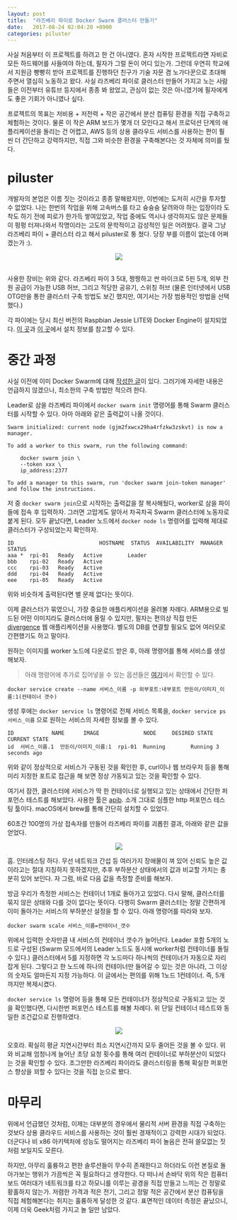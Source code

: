 ```yaml
---
layout: post
title:  "라즈베리 파이로 Docker Swarm 클러스터 만들기"
date:   2017-08-24 02:04:20 +0900
categories: piluster
---
```


사실 처음부터 이 프로젝트를 하려고 한 건 아니였다. 혼자 시작한 프로젝트라면 자비로 모든 하드웨어를 사들여야 하는데, 필자가 그럴 돈이 어디 있는가. 그런데 우연히 학교에서 지원금 빵빵히 받아 프로젝트를 진행하던 친구가 기술 자문 겸 노가다꾼으로 초대해 주면서 열심히 노동하고 왔다. 사실 라즈베리 파이로 클러스터 만들어 가지고 노는 사람들은 이전부터 유튜브 등지에서 종종 봐 왔었고, 관심이 없는 것은 아니였기에 필자에게도 좋은 기회가 아니였나 싶다.

프로젝트의 목표는 저비용 + 저전력 + 작은 공간에서 분산 컴퓨팅 환경을 직접 구축하고 체험하는 것이다. 물론 이 작은 ARM 보드가 몇개 더 모인다고 해서 프로덕션 단계의 애플리케이션을 돌리는 건 어렵고, AWS 등의 상용 클라우드 서비스를 사용하는 편이 훨씬 더 간단하고 강력하지만, 직접 그와 비슷한 환경을 구축해본다는 것 자체에 의미를 뒀다.

piluster
========================
개발자의 본업은 이름 짓는 것이라고 종종 말해왔지만, 이번에는 도저히 시간을 투자할 수 없었다. 나는 한번의 작업을 위해 고속버스를 타고 슝슝슝 달려와야 하는 입장이라 도착도 하기 전에 피로가 한가득 쌓여있었고, 작업 중에도 역시나 생각하지도 않은 문제들이 펑펑 터져나와서 작명이라는 고도의 문학적이고 감성적인 일은 어려웠다. 결국 그냥 라즈베리 파이 + 클러스터 라고 해서 piluster로 퉁 쳤다. 당장 부를 이름이 없는데 어쩌겠는가 :).

<div align="center"><img src="https://github.com/kycfeel/kycfeel.github.io/blob/master/_images/piluster_equidments.JPG?raw=true"/></div></br>

사용한 장비는 위와 같다. 라즈베리 파이 3 5대, 짱짱하고 싼 마이크로 5핀 5개, 외부 전원 공급이 가능한 USB 허브, 그리고 적당한 공유기, 스위칭 허브 (물론 인터넷에서 USB OTG만을 통한 클러스터 구축 방법도 보긴 했지만, 여기서는 가장 범용적인 방법을 선택했다.)

각 파이에는 당시 최신 버전의 Raspbian Jessie LITE와 Docker Engine이 설치되었다. [이 곳](https://www.raspberrypi.org/downloads/raspbian/)과 [이 곳](https://www.raspberrypi.org/blog/docker-comes-to-raspberry-pi/)에서 설치 정보를 참고할 수 있다.

중간 과정
========================

사실 이전에 이미 Docker Swarm에 대해 [작성한 글](https://kycfeel.github.io/2017/03/27/Docker-Swarm으로-고래엮기/)이 있다. 그러기에 자세한 내용은 언급하지 않겠으나, 최소한의 구축 방법만 적으려 한다.

Leader로 삼을 라즈베리 파이에서 `docker swarm init` 명령어를 통해 Swarm 클러스터를 시작할 수 있다. 아마 아래와 같은 출력값이 나올 것이다.

```
Swarm initialized: current node (gjm2fxwcx29ha4rfzkw3zskvt) is now a manager.

To add a worker to this swarm, run the following command:

    docker swarm join \
    --token xxx \
    ip_address:2377

To add a manager to this swarm, run 'docker swarm join-token manager' and follow the instructions.
```

저 중 `docker swarm join`으로 시작하는 출력값을 잘 복사해뒀다, worker로 삼을 파이들에 접속 후 입력하자. 그러면 고맙게도 알아서 차곡차곡 Swarm 클러스터에 노동자로 붙게 된다. 모두 끝났다면, Leader 노드에서 `docker node ls` 명령어를 입력해 제대로 클러스터가 구성되었는지 확인하자.

```
ID                           HOSTNAME  STATUS  AVAILABILITY  MANAGER STATUS
aaa *  rpi-01   Ready   Active        Leader
bbb    rpi-02   Ready   Active
ccc    rpi-03   Ready   Active
ddd    rpi-04   Ready   Active
eee    rpi-05   Ready   Active
```

위와 비슷하게 출력된다면 별 문제 없다는 뜻이다.

이제 클러스터가 묶였으니, 가장 중요한 애플리케이션을 올려볼 차례다. ARM용으로 빌드된 어떤 이미지라도 클러스터에 올릴 수 있지만, 필자는 편의상 직접 만든 [divergence](https://kycfeel.github.io/2017/05/24/내-자리비움을-발산하라) 웹 애플리케이션을 사용했다. 별도의 DB를 연결할 필요도 없어 여러모로 간편했기도 하고 말이다.

원하는 이미지를 worker 노드에 다운로드 받은 후, 아래 명령어를 통해 서비스를 생성해보자.

> 아래 명령어에 추가로 집어넣을 수 있는 옵션들은 [여기](https://docs.docker.com/engine/reference/commandline/service_create/)에서 확인할 수 있다.

```
docker service create --name 서비스_이름 -p 외부포트:내부포트 만든이/이미지_이름:1(컨테이너 갯수)
```

생성 후에는 `docker service ls` 명령어로 전체 서비스 목록을, `docker service ps 서비스_이름` 으로 원하는 서비스의 자세한 정보를 볼 수 있다.

```
ID            NAME      IMAGE              NODE     DESIRED STATE  CURRENT STATE            
id  서비스_이름.1  만든이/이미지_이름:1  rpi-01  Running        Running 3 seconds ago
```

위와 같이 정상적으로 서비스가 구동된 것을 확인한 후, curl이나 웹 브라우저 등을 통해 미리 지정한 포트로 접근을 해 보면 정상 가동되고 있는 것을 확인할 수 있다.

여기서 잠깐, 클러스터에 서비스가 딱 한 컨테이너로 실행되고 있는 상태에서 간단한 퍼포먼스 테스트를 해보았다. 사용한 툴은 [apib](https://github.com/apigee/apib). 소개 그대로 심플한 http 퍼포먼스 테스팅 툴이다. macOS에서 brew를 통해 간단히 설치할 수 있었다.

60초간 100명의 가상 접속자를 만들어 라즈베리 파이를 괴롭힌 결과, 아래와 같은 값을 얻었다.

<div align="center"><img src="https://github.com/kycfeel/kycfeel.github.io/blob/master/_images/single_node_rpi.png?raw=true"/></div>

흠. 인터레스팅 하다. 무선 네트워크 간섭 등 여러가지 장애물이 껴 있어 신뢰도 높은 값이라고는 절대 지칭하지 못하겠지만, 추후 부하분산 상태에서의 값과 비교할 가치는 충분히 있어 보인다. 자 그럼, 바로 다음 값을 측정할 준비를 해보자.

방금 우리가 측정한 서비스는 컨테이너 1개로 돌아가고 있었다. 다시 말해, 클러스터를 묶지 않은 상태와 다를 것이 없다는 뜻이다. 다행히 Swarm 클러스터는 정말 간편하게 이미 돌아가는 서비스의 부하분산 설정을 할 수 있다. 아래 명령어를 따라와 보자.

```
docker swarm scale 서비스_이름=컨테이너_갯수
```

위에서 입력한 숫자만큼 내 서비스의 컨테이너 갯수가 늘어난다. Leader 포함 5개의 노드로 구성된 (Swarm 모드에서의 Leader 노드도 동시에 worker처럼 컨테이너를 돌릴 수 있다.) 클러스터에서 5를 지정하면 각 노드마다 하나씩의 컨테이너가 자동으로 자리잡게 된다. 그렇다고 한 노드에 하나의 컨테이너만 들어갈 수 있는 것은 아니라, 그 이상의 숫자도 얼마든지 지정 가능하다. 이 글에서는 편의를 위해 1노드 1컨테이너. 즉, 5개까지만 복제시켰다.

`docker service ls` 명령어 등을 통해 모든 컨테이너가 정상적으로 구동되고 있는 것을 확인했다면, 다시한번 퍼포먼스 테스트를 해볼 차례다. 위 단일 컨테이너 테스트와 동일한 조건값으로 진행하였다.

<div align="center"><img src="https://github.com/kycfeel/kycfeel.github.io/blob/master/_images/multi_node_rpi.png?raw=true"/></div>

오호라. 확실히 평균 지연시간부터 최소 지연시간까지 모두 줄어든 것을 볼 수 있다. 위와 비교해 엄청나게 늘어난 초당 요청 횟수를 통해 여러 컨테이너로 부하분산이 되었다는 것을 확인할 수 있다. 조그만한 라즈베리 파이라도 클러스터링을 통해 확실한 퍼포먼스 향상을 꾀할 수 있다는 것을 직접 눈으로 봤다.

마무리
========================

위에서 언급했던 것처럼, 이제는 대부분의 경우에서 물리적 서버 환경을 직접 구축하는 것보다 상용 클라우드 서비스를 사용하는 것이 훨씬 경재적이고 강력한 시대가 되었다. 더군다나 비 x86 아키텍처에 성능도 떨어지는 라즈베리 파이 놀음은 전혀 쓸모없는 짓처럼 보일지도 모른다.

하지만, 아무리 훌륭하고 편한 솔루션들이 무수히 존재한다고 하더라도 이런 본질로 돌아가보는 행위가 가끔씩은 꼭 필요하다고 생각한다. 다 떠나서 손바닥 위의 작은 컴퓨터 보드 여러대가 네트워크를 타고 하모니를 이루는 광경을 직접 만들고 느끼는 건 정말로 황홀하지 않는가. 저렴한 가격과 적은 전기, 그리고 정말 적은 공간에서 분산 컴퓨팅을 직접 체험해본다는 취지는 훌륭하게 달성한 것 같다. 표면적인 데이터 측정은 끝났으니, 이제 더욱 Geek처럼 가지고 놀 일만 남았다.
